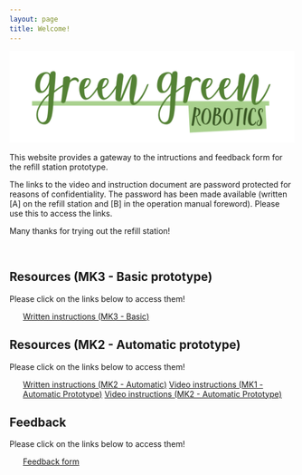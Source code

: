 ```yaml
---
layout: page
title: Welcome!
---
```


[![logoPicture](images/green_green_robotics_logo_v1.png)]()


This website provides a gateway to the intructions and feedback form for the refill station prototype.

The links to the video and instruction document are password protected for reasons of confidentiality. The password has been made available (written [A] on the refill station and [B] in the operation manual foreword). Please use this to access the links.

Many thanks for trying out the refill station!

<!--Comment: Paragrpah spacing-->

<br>

<div id="resourcesPanel" class="container p-3 my-3 bg-primary">
<h2>Resources (MK3 - Basic prototype)</h2> 
  <p>Please click on the links below to access them!</p>
<ul class="list-group">
  <a href="https://jstrieb.github.io/link-lock/#eyJ2IjoiMC4wLjEiLCJlIjoiZUs4M25XNDYyQW5leFpnbVRtQmZhWTRXZytRT0ZaRlpnWGJ0OWtJYjlMN2gyaHN6MEtWRTJOWW1zUklvdFQ0OFRWTVZhWVhPTVRmNklPLzJzVXVVdXMrdHl2Ukx5VGU1VWhaQWdWdHZaNmNETlVHOWcvOE9sSEdHQWxHR2RZdTVrdmc9IiwiaCI6IlBhc3N3b3JkIGlzIHByb3ZpZGVkIG9uIHJlZmlsbCBzdGF0aW9uIGFuZCBpbiBvcGVyYXRpb24gbWFudWFsIiwiaSI6IkpFcTVpSk5IVXVIOVdjZ0UifQ==" target="_blank" class="list-group-item list-group-item-action">Written instructions (MK3 - Basic)</a>
</ul>
</div>


<div id="resourcesPanel" class="container p-3 my-3 bg-primary">
<h2>Resources (MK2 - Automatic prototype)</h2> 
  <p>Please click on the links below to access them!</p>
<ul class="list-group">
  <a href="https://jstrieb.github.io/link-lock/#eyJ2IjoiMC4wLjEiLCJlIjoiNlVEN210amcxRGY0WDI0VWhYVi9zN0J0ZnNwQ0x5eGlnT0pjbHJhajNkRFFlZWNrSHNvd3phbDdJak5tMit0Y3IrUUpGbUFDT3FOa055dE1QT1A5Qk95V0ZWbTBTZWNjcGRFRTc5S3Vud2t3WkdCTkp5OGMzRnZOSTlVZUxrM2QxVms9IiwiaCI6IlBhc3N3b3JkIGlzIGFscmVhZHkgc2hhcmVkIHdpdGggeW91IHNlcGFyYXRlbHkgKGFuZCBhbHNvIHdyaXR0ZW4gb24gdGhlIHByb3RvdHlwZSByZWZpbGwgc3RhdGlvbikiLCJpIjoicmt1NXVHckNkeU5wSGJxYiJ9" target="_blank" class="list-group-item list-group-item-action">Written instructions (MK2 - Automatic)</a>
  <a href="https://jstrieb.github.io/link-lock/#eyJ2IjoiMC4wLjEiLCJlIjoiQzNoNjFvV2Vkbm1Pa3JpTEYxcWRmcWNPOS9WWDE5TlZnNEN5NlB1VW9NTXA5Zmdkd0NkL2hoN1NHVTg9IiwiaCI6IlBhc3N3b3JkIGlzIG1hZGUgYXZhaWxhYmxlIHRvIHVzZXJzIG9mIHRoZSByZWZpbGwgc3RhdGlvbiAod3JpdHRlbiBvbiByZWZpbGwgc3RhdGlvbiBhbmQgaW4gb3BlcmF0aW9uIG1hbnVhbCkiLCJpIjoiMUUzV1VBT0pVa3NtME1aVCJ9" target="_blank" class="list-group-item list-group-item-action">Video instructions (MK1 - Automatic Prototype)</a>
  <a href="https://jstrieb.github.io/link-lock/#eyJ2IjoiMC4wLjEiLCJlIjoiVzhDMXJMTjl2WU5zbVU0d1I0MFVMVWFjOEhDbkp0Z0h1dytXekMxVEVkcHNtVTY3eWU5YWJNa3FTYVk9IiwiaCI6IlBhc3N3b3JkIGlzIGFscmVhZHkgc2hhcmVkIHdpdGggeW91IHNlcGFyYXRlbHkgKGFuZCBhbHNvIHdyaXR0ZW4gb24gdGhlIHByb3RvdHlwZSByZWZpbGwgc3RhdGlvbikiLCJpIjoiL0k1UjlqYkpDMHhnZXBzViJ9" target="_blank" class="list-group-item list-group-item-action">Video instructions (MK2 - Automatic Prototype)</a>
</ul>
</div>

<div id="resourcesPanel" class="container p-3 my-3 bg-primary">
<h2>Feedback</h2> 
  <p>Please click on the links below to access them!</p>
<ul class="list-group">
  <a href="https://forms.gle/fnGcoFX5Y7wbEVjX7" target="_blank" class="list-group-item list-group-item-action">Feedback form</a>
</ul>
</div>


<!--Comment: Paragrpah spacing-->
<br>
<br>
